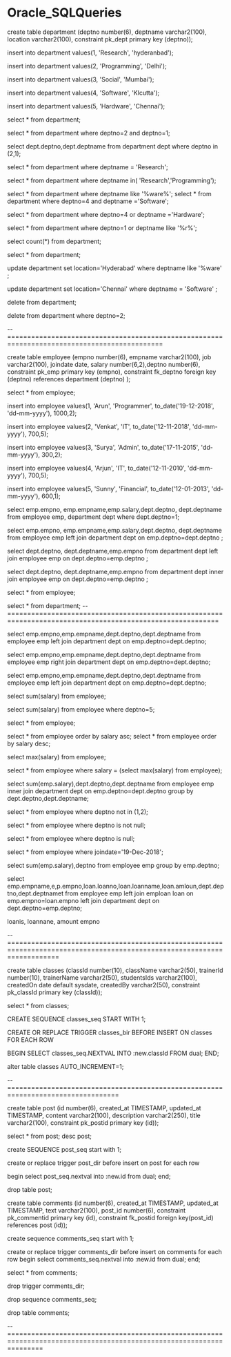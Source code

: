 # Oracle_SQLQueries



create table department (deptno number(6), deptname varchar2(100), location varchar2(100), constraint pk_dept primary key (deptno));

insert into department values(1, 'Research', 'hyderanbad');

insert into department values(2, 'Programming', 'Delhi');

insert into department values(3, 'Social', 'Mumbai');

insert into department values(4, 'Software', 'Klcutta');

insert into department values(5, 'Hardware', 'Chennai');

select * from department;

select * from department where deptno=2 and deptno=1;

select dept.deptno,dept.deptname from department dept  where deptno in (2,1);

select * from department where deptname = 'Research';

select * from department where deptname in( 'Research','Programming');

select * from department where deptname like '%ware%';
select * from department where deptno=4 and deptname ='Software';

select * from department where deptno=4 or deptname ='Hardware';

select * from department where deptno=1 or deptname like '%r%';

select count(*) from department;

select * from department;

update department set location='Hyderabad' where deptname like '%ware' ;

update department set location='Chennai' where deptname = 'Software'  ;

delete from department;

delete from department where deptno=2;



-- =============================================================================================


create table employee (empno number(6), empname varchar2(100), job varchar2(100), joindate date, salary number(6,2),deptno number(6),
constraint pk_emp primary key (empno),
constraint fk_deptno foreign key (deptno) references department (deptno)
);

select * from employee;

insert into employee values(1, 'Arun', 'Programmer', to_date('19-12-2018', 'dd-mm-yyyy'), 1000,2);

insert into employee values(2, 'Venkat', 'IT', to_date('12-11-2018', 'dd-mm-yyyy'), 700,5);

insert into employee values(3, 'Surya', 'Admin', to_date('17-11-2015', 'dd-mm-yyyy'), 300,2);

insert into employee values(4, 'Arjun', 'IT', to_date('12-11-2010', 'dd-mm-yyyy'), 700,5);

insert into employee values(5, 'Sunny', 'Financial', to_date('12-01-2013', 'dd-mm-yyyy'), 600,1);


select emp.empno, emp.empname,emp.salary,dept.deptno, dept.deptname from employee emp, department dept where dept.deptno=1;

select emp.empno, emp.empname,emp.salary,dept.deptno, dept.deptname from employee emp left join department dept on emp.deptno=dept.deptno ;

select dept.deptno, dept.deptname,emp.empno from department dept left join  employee emp on dept.deptno=emp.deptno ;

select dept.deptno, dept.deptname,emp.empno from department dept inner join  employee emp on dept.deptno=emp.deptno ;

select * from employee;

select * from department;
-- ===========================================================================================================

select emp.empno,emp.empname,dept.deptno,dept.deptname from employee emp left join department dept on emp.deptno=dept.deptno;

select emp.empno,emp.empname,dept.deptno,dept.deptname from employee emp right join department dept on emp.deptno=dept.deptno;

select emp.empno,emp.empname,dept.deptno,dept.deptname from employee emp left join department dept on emp.deptno=dept.deptno;

select sum(salary) from employee;

select sum(salary) from employee where deptno=5;

select * from employee;

select * from employee order by salary asc;
select * from employee order by salary desc;

select max(salary) from employee;

select * from employee where salary = (select max(salary) from employee);

select sum(emp.salary),dept.deptno,dept.deptname from employee emp inner join department dept on emp.deptno=dept.deptno group by dept.deptno,dept.deptname;

select * from employee where deptno not in (1,2);

select * from employee where deptno is not null;

select * from employee where deptno is null;

select * from employee where joindate='19-Dec-2018';

select sum(emp.salary),deptno from employee emp group by emp.deptno;

select emp.empname,e,p.empno,loan.loanno,loan.loanname,loan.amloun,dept.deptno,dept.deptnamet from employee emp left join emploan loan on emp.empno=loan.empno left join  department dept on dept.deptno=emp.deptno;

loanis,
loannane,
amount
empno





-- =========================================================================================================================


create table classes (classId number(10), className varchar2(50), trainerId number(10), trainerName varchar2(50), studentsIds varchar2(100), createdOn date default sysdate, createdBy varchar2(50), constraint pk_classId primary key (classId));

select * from classes;

CREATE SEQUENCE classes_seq START WITH 1;

CREATE OR REPLACE TRIGGER classes_bir 
BEFORE INSERT ON classes 
FOR EACH ROW

BEGIN
  SELECT classes_seq.NEXTVAL
  INTO   :new.classId
  FROM   dual;
END;

alter table classes AUTO_INCREMENT=1;

-- ==================================================================================


create table post (id number(6), created_at TIMESTAMP, updated_at TIMESTAMP, content varchar2(100), description varchar2(250), title varchar2(100), constraint pk_postid primary key (id));

select * from post;
desc post;

create SEQUENCE post_seq start with 1;

create or replace trigger post_dir
before insert on post
for each row

begin 
select post_seq.nextval
into :new.id
from dual;
end;

drop table post;


create table comments (id number(6), created_at TIMESTAMP, updated_at TIMESTAMP, text varchar2(100), post_id number(6), constraint pk_commentid primary key (id), constraint fk_postid foreign key(post_id) references post (id));


create sequence comments_seq start with 1;

create or replace trigger comments_dir
before insert on comments
for each row
begin
select comments_seq.nextval
into :new.id
from dual;
end;

select * from comments;

drop trigger comments_dir;

drop sequence comments_seq;

drop table comments;

-- =====================================================================================================================



